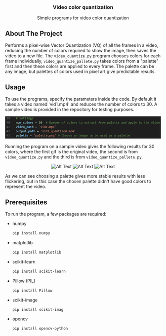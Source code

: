 <br />
<div align="center">
  
<h3 align="center">Video color quantization</h3>

  <p align="center">
    Simple programs for video color quantization
</div>

## About The Project
Performs a pixel-wise Vector Quantization (VQ) of all the frames in a video, 
reducing the number of colors required to show the image, then saves the video
to a new file. The `video_quantize.py` program chooses colors for each frame 
individually, `video_quantize_pallete.py` takes colors from a "palette" first
and then these colors are applied to every frame. The palette can be any image,
but palettes of colors used in pixel art give predictable results.


## Usage
To use the programs, specify the parameters inside the code. By default it
takes a video named 'vid1.mp4' and reduces the number of colors to 30. A sample
video is provided in the repository for testing purposes.

![alt text](images/image1.png)

Running the program on a sample video gives the following results for 30 colors, where the first gif is the original video, the second is 
from `video_quantize.py` and the third is from `video_quantize_pallete.py`.


<p align="center">
  <img src="images/vid1.gif" alt="Alt Text" width="300" />
  <img src="images/vid1_quantized.gif" alt="Alt Text" width="300" />
  <img src="images/vid1_quantized_.gif" alt="Alt Text" width="300" />
</p>

As we can see choosing a palette gives more stable results with less 
flickering, but in this case the chosen palette didn't have good colors
to represent the video.

## Prerequisites
To run the program, a few packages are required:

* numpy
  ```sh
  pip install numpy
  ```
* matplotlib
  ```sh
  pip install matplotlib
  ```
* scikit-learn
  ```sh
  pip install scikit-learn
  ```
* Pillow (PIL)
  ```sh
  pip install Pillow
  ```
* scikit-image
  ```sh
  pip install scikit-imag
  ```
* opencv
  ```sh
  pip install opencv-python
  ```
